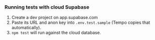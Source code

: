 ### Running tests with cloud Supabase
1. Create a dev project on app.supabase.com  
2. Paste its URL and anon key into `.env.test.sample` (Tempo copies that automatically).  
3. `npm test` will run against the cloud database.
